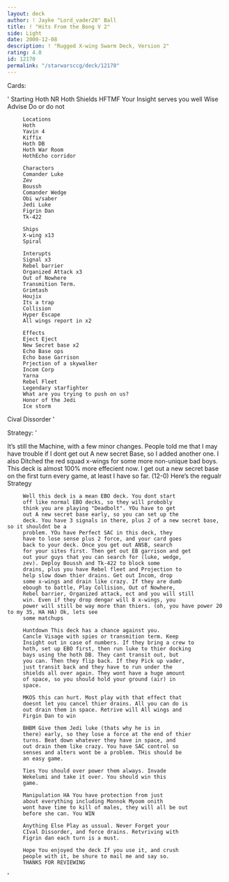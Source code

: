```yaml
---
layout: deck
author: ! Jayke "Lord_vader20" Ball
title: ! "Hits From the Bong V 2"
side: Light
date: 2000-12-08
description: ! "Rugged X-wing Swarm Deck, Version 2"
rating: 4.0
id: 12170
permalink: "/starwarsccg/deck/12170"
---
```

Cards: 

'		   Starting
		 Hoth NR
		 Hoth Shields
		 HFTMF
		 Your Insight serves you well
		 Wise Advise
		 Do or do not

		 Locations
		 Hoth
		 Yavin 4
		 Kiffix
		 Hoth DB
		 Hoth War Room
		 HothEcho corridor

		 Charactors
		 Comander Luke
		 Zev
		 Boussh
		 Comander Wedge
		 Obi w/saber
		 Jedi Luke
		 Figrin Dan
		 Tk-422

		 Ships
		 X-wing x13
		 Spiral

		 Interupts
		 Signal x3
		 Rebel barrier
		 Organized Attack x3
		 Out of Nowhere
		 Transmition Term.
		 Grimtash
		 Houjix
		 Its a trap
		 Collision
		 Hyper Escape
		 All wings report in x2

		 Effects
		 Eject Eject
		 New Secret base x2
		 Echo Base ops
		 Echo base Garrison
		 Prjection of a skywalker
		 Incom Corp
		 Yarna
		 Rebel Fleet
		 Legendary starfighter
		 What are you trying to push on us?
		 Honor of the Jedi
		 Ice storm
Cival Dissorder
'

Strategy: '

It’s still the Machine, with a few minor changes. People told me that I may have trouble if I dont get out A new secret Base, so I added another one. I also Ditched the red squad x-wings for some more non-unique bad boys. This deck is almost 100% more effecient now. I get out a new secret base on the first turn every game, at least I have so far. (12-0) Here’s the regualr Strategy

		 Well this deck is a mean EBO deck. You dont start
		 off like normal EBO decks, so they will probobly
		 think you are playing "Deadbolt". YOu have to get
		 out A new secret base early, so you can set up the
		 deck. You have 3 signals in there, plus 2 of a new secret base,  so it shouldnt be a
		 problem. YOu have Perfect SAC in this deck, they
		 have to lose sense plus 2 force, and your card goes
		 back to your deck. Once you get out ANSB, search
		 for your sites first. Then get out EB garrison and get
		 out your guys that you can search for (luke, wedge,
		 zev). Deploy Boussh and Tk-422 to block some
		 drains, plus you have Rebel fleet and Projection to
		 help slow down thier drains. Get out Incom, drop
		 some x-wings and drain like crazy. If they are dumb
		 ebough to battle, Play Collision, Out of Nowhere,
		 Rebel barrier, Organized attack, ect and you will still
		 win. Even if they drop dengar will 8 x-wings, you
		 power will still be way more than thiers. (oh, you have power 20 to my 35, HA HA) Ok, lets see
		 some matchups

		 Huntdown This deck has a chance against you.
		 Cancle Visage with spies or transmition term. Keep
		 Insight out in case of numbers. If they bring a crew to
		 hoth, set up EBO first, then run luke to thier docking
		 bays using the hoth DB. They cant transit out, but
		 you can. Then they flip back. If they Pick up vader,
		 just transit back and they have to run under the
		 shields all over again. They wont have a huge amount
		 of space, so you should hold your ground (air) in
		 space.

		 MKOS this can hurt. Most play with that effect that
		 doesnt let you cancel thier drains. All you can do is
		 out drain them in space. Retrive will All wings and
		 Firgin Dan to win

		 BHBM Give them Jedi luke (thats why he is in
		 there) early, so they lose a force at the end of thier
		 turns. Beat down whatever they have in space, and
		 out drain them like crazy. You have SAC control so
		 senses and alters wont be a problem. THis should be
		 an easy game.

		 Ties You should over power them always. Invade
		 Wekelumi and take it over. You should win this
		 game.

		 Manipulation HA You have protection from just
		 about everything including Monnok Myoom onith
		 wont have time to kill of males, they will all be out
		 before she can. You WIN

		 Anything Else Play as ussual. Never Forget your
		 CIval Dissorder, and force drains. Retvriving with
		 Figrin dan each turn is a must.

		 Hope You enjoyed the deck If you use it, and crush
		 people with it, be shure to mail me and say so.
		 THANKS FOR REVIEWING
'
